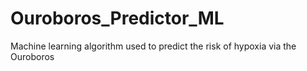 # Ouroboros_Predictor_ML
Machine learning algorithm used to predict the risk of hypoxia via the Ouroboros
